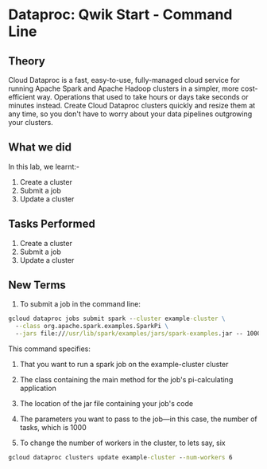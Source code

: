 # Dataproc: Qwik Start - Command Line

## Theory
Cloud Dataproc is a fast, easy-to-use, fully-managed cloud service for running Apache Spark and Apache Hadoop clusters in a simpler, more cost-efficient way. Operations that used to take hours or days take seconds or minutes instead. Create Cloud Dataproc clusters quickly and resize them at any time, so you don't have to worry about your data pipelines outgrowing your clusters.

## What we did

In this lab, we learnt:-

1. Create a cluster
2. Submit a job
3. Update a cluster

## Tasks Performed
1. Create a cluster
2. Submit a job
3. Update a cluster

## New Terms

1. To submit a job in the command line:
```cmd
gcloud dataproc jobs submit spark --cluster example-cluster \
  --class org.apache.spark.examples.SparkPi \
  --jars file:///usr/lib/spark/examples/jars/spark-examples.jar -- 1000 
```
This command specifies:
1. That you want to run a spark job on the example-cluster cluster
2. The class containing the main method for the job's pi-calculating application
3. The location of the jar file containing your job's code
4. The parameters you want to pass to the job—in this case, the number of tasks, which is 1000

2. To change the number of workers in the cluster, to lets say, six
```cmd 
gcloud dataproc clusters update example-cluster --num-workers 6
```